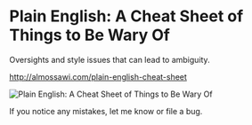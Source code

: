 # Plain English: A Cheat Sheet of Things to Be Wary Of
Oversights and style issues that can lead to ambiguity.

http://almossawi.com/plain-english-cheat-sheet

![Plain English: A Cheat Sheet of Things to Be Wary Of](http://almossawi.com/plain-english-cheat-sheet-of-common-mistakes/images/preview.png "Plain English: A Cheat Sheet of Things to Be Wary Of")

If you notice any mistakes, let me know or file a bug.
